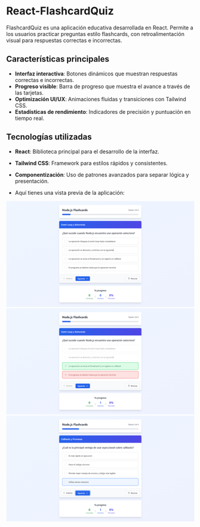 # React-FlashcardQuiz

FlashcardQuiz es una aplicación educativa desarrollada en React. Permite a los usuarios practicar preguntas estilo flashcards, con retroalimentación visual para respuestas correctas e incorrectas.

## Características principales
- **Interfaz interactiva**: Botones dinámicos que muestran respuestas correctas e incorrectas.
- **Progreso visible**: Barra de progreso que muestra el avance a través de las tarjetas.
- **Optimización UI/UX**: Animaciones fluidas y transiciones con Tailwind CSS.
- **Estadísticas de rendimiento**: Indicadores de precisión y puntuación en tiempo real.

## Tecnologías utilizadas
- **React**: Biblioteca principal para el desarrollo de la interfaz.
- **Tailwind CSS**: Framework para estilos rápidos y consistentes.
- **Componentización**: Uso de patrones avanzados para separar lógica y presentación.

- Aquí tienes una vista previa de la aplicación:

![Vista previa de la aplicación](screenshots/page.png)
![Otra vista](screenshots/page2.png)
![Otra vista](screenshots/page3.png)
